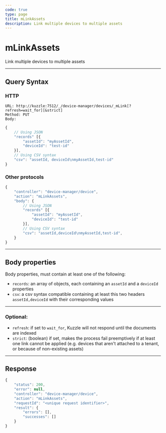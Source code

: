 ```yaml
---
code: true
type: page
title: mLinkAssets
description: Link multiple devices to multiple assets
---
```


# mLinkAssets

Link multiple devices to multiple assets

---

## Query Syntax

### HTTP

``` http
URL: http://kuzzle:7512/_/device-manager/devices/_mLink[?refresh=wait_for][&strict]
Method: PUT
Body:
```

``` js
{
    // Using JSON
    "records" [{
        "assetId": "myAssetId",
        "deviceId": "test-id"
    }],
    // Using CSV syntax
    "csv": "assetId, deviceId\nmyAssetId,test-id"
}
```

### Other protocols

``` js
{
    "controller": "device-manager/device",
    "action": "mLinkAssets",
    "body": {
        // Using JSON
        "records" [{
            "assetId": "myAssetId",
            "deviceId": "test-id"
        }],
        // Using CSV syntax
        "csv": "assetId,deviceId\nmyAssetId,test-id",
    }
}
```

---

## Body properties

Body properties, must contain at least one of the following:

- `records`: an array of objects, each containing an `assetId` and a `deviceId` properties
- `csv`: a csv syntax compatible containing at least this two headers `assetId,deviceId` with their corresponding values

---

### Optional:

* `refresh`: if set to `wait_for`, Kuzzle will not respond until the documents are indexed
* `strict`: (boolean) if set, makes the process fail preemptively if at least one link cannot be applied (e.g. devices that aren't attached to a tenant, or because of non-existing assets)

---

## Response

``` js
{
    "status": 200,
    "error": null,
    "controller": "device-manager/device",
    "action": "mLinkAssets",
    "requestId": "<unique request identifier>",
    "result": {
        "errors": [],
        "successes": []
    }
}
```
